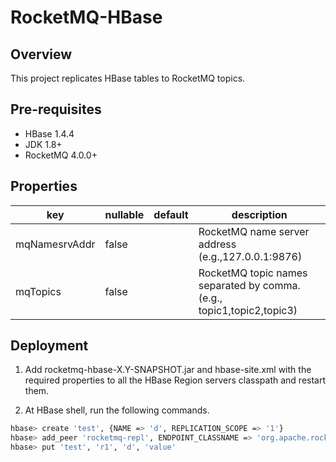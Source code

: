 # RocketMQ-HBase

## Overview

This project replicates HBase tables to RocketMQ topics.

## Pre-requisites
- HBase 1.4.4
- JDK 1.8+
- RocketMQ 4.0.0+ 

## Properties
|key               |nullable|default    |description|
|------------------|--------|-----------|-----------|
|mqNamesrvAddr     |false   |           |RocketMQ name server address (e.g.,127.0.0.1:9876)|
|mqTopics          |false   |           |RocketMQ topic names separated by comma. (e.g., topic1,topic2,topic3)|


## Deployment
1. Add rocketmq-hbase-X.Y-SNAPSHOT.jar and hbase-site.xml with the required properties to all the HBase Region servers classpath and restart them.

2. At HBase shell, run the following commands.

```bash
hbase> create 'test', {NAME => 'd', REPLICATION_SCOPE => '1'}
hbase> add_peer 'rocketmq-repl', ENDPOINT_CLASSNAME => 'org.apache.rocketmq.hbase.Replicator'
hbase> put 'test', 'r1', 'd', 'value'
```
